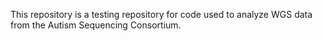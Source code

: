 This repository is a testing repository for code used to analyze WGS data from the Autism Sequencing Consortium.